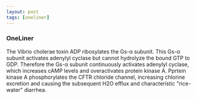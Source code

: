 ```yaml
---
layout: post
tags: [oneliner]
---
```



### OneLiner

The Vibrio cholerae toxin ADP ribosylates the Gs-α subunit. This Gs-α subunit activates adenylyl cyclase but cannot hydrolyze the bound GTP to GDP. Therefore the Gs-α subunit continuously activates adenylyl cyclase, which increases cAMP levels and overactivates protein kinase A. Pprtein kinase A phosphorylates the CFTR chloride channel, increasing chlorine excretion and causing the subsequent H2O efflux and characteristic "rice-water" diarrhea.
